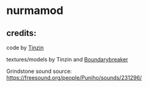 # nurmamod
## credits:
code by [Tinzin](https://github.com/deli73)

textures/models by Tinzin and [Boundarybreaker](https://github.com/Boundarybreaker)

Grindstone sound source: https://freesound.org/people/Puniho/sounds/231296/
